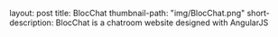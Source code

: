 layout: post
title: BlocChat
thumbnail-path: "img/BlocChat.png"
short-description: BlocChat is a chatroom website designed with AngularJS